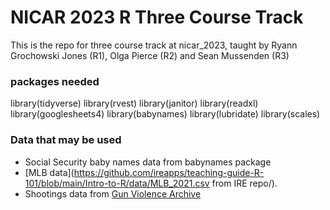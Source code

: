 # NICAR 2023 R Three Course Track

This is the repo for three course track at nicar_2023, taught by Ryann Grochowski Jones (R1), Olga Pierce (R2) and Sean Mussenden (R3)

### packages needed
library(tidyverse)
library(rvest)
library(janitor)
library(readxl)
library(googlesheets4)
library(babynames)
library(lubridate)
library(scales)

### Data that may be used
* Social Security baby names data from babynames package
* [MLB data](https://github.com/ireapps/teaching-guide-R-101/blob/main/Intro-to-R/data/MLB_2021.csv from IRE repo/).
* Shootings data from [Gun Violence Archive](https://www.gunviolencearchive.org/)
